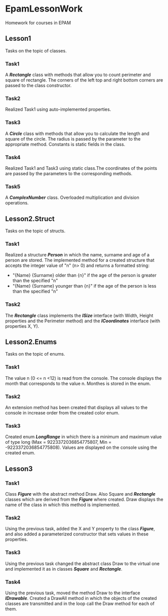 # EpamLessonWork
Homework for courses in EPAM

## Lesson1 
Tasks on the topic of classes.
### Task1
A **_Rectangle_** class with methods that allow you to count perimeter and square of rectangle. The corners of the left top and right bottom corners are passed to the class constructor.
### Task2
Realized Task1 using auto-implemented properties.
### Task3
A **_Circle_** class with methods that allow you to calculate the length and square of the circle. The radius is passed by the parameter to the appropriate method. Constants is static fields in the class.
### Task4
Realized Task1 and Task3 using static class.The coordinates of the points are passed by the parameters to the corresponding methods.
### Task5
A **_ComplexNumber_** class. Overloaded multiplication and division operations.

## Lesson2.Struct
Tasks on the topic of structs.
### Task1
Realized a structure **_Person_** in which the name, surname and age of a person are stored. The implemented method for a created structure that accepts the integer value of "n" (n> 0) and returns a formatted string:
- "{Name} {Surname} older than {n}" if the age of the person is greater than the specified "n"
- "{Name} {Surname} younger than {n}" if the age of the person is less than the specified "n"
### Task2
The **_Rectangle_** class implements the **_ISize_** interface (with Width, Height properties and the Perimeter method) and the **_ICoordinates_** interface (with properties X, Y).

## Lesson2.Enums
Tasks on the topic of enums.
### Task1
The value n (0 <= n <12) is read from the console. The console displays the month that corresponds to the value n. Monthes is stored in the enum.
### Task2
An extension method has been created that displays all values to the console in increase order from the created color enum.
### Task3
Created enum **_LongRange_** in which there is a minimum and maximum value of type long (Max = 9223372036854775807, Min = -9223372036854775808). Values are displayed on the console using the created enum.

## Lesson3
### Task1
Class **_Figure_** with the abstract method Draw. Also Square and **_Rectangle_** classes which are derived from the **_Figure_** where created. Draw displays the name of the class in which this method is implemented.
### Task2
Using the previous task, added the X and Y property to the class **_Figure_**, and also added a parameterized constructor that sets values in these properties.
### Task3
Using the previous task changed the abstract class Draw to the virtual one and implemented it as in classes **_Square_** and **_Rectangle_**.
### Task4
Using the previous task, moved the method Draw to the interface **_IDrawable_**. Created a DrawAll method in which the objects of the created classes are transmitted and in the loop call the Draw method for each of them.